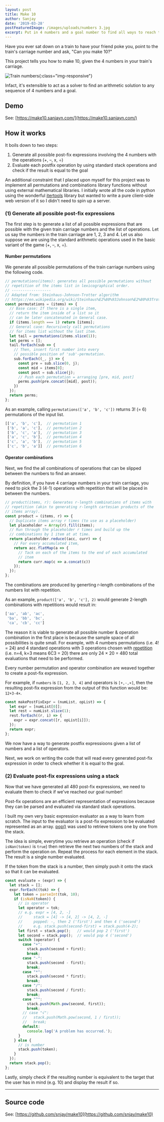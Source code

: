 ```yaml
---
layout: post
title: Make 10
author: Sanjay
date: '2019-03-28'
postFeaturedImage: /images/uploads/numbers 3.jpg
excerpt: Put in 4 numbers and a goal number to find all ways to reach the goal using +, –, × and ÷.
---
```


Have you ever sat down on a train to have your friend poke you, point to the train's carriage number and ask, "Can you make 10?"

This project tells you how to make 10, given the 4 numbers in your train's carriage.

![Train numbers](/assets/numbers.jpg){:class="img-responsive"}

Infact, it's extensible to act as a solver to find an arithmetic solution to any sequence of 4 numbers and a goal.

## Demo

See: [https://make10.sanjayn.com/](https://make10.sanjayn.com/)

## How it works

It boils down to two steps:

1. Generate all possible post-fix expressions involving the 4 numbers with the operations (+, –, x, ÷)
2. Evaluate each postfix operation by using standard stack operations and check if the result is equal to the goal

An additional constraint that I placed upon myself for this project was to implement all permutations and combinations library functions without using external mathematical libraries.  I initially wrote all the code in python using the wonderful [itertools](https://docs.python.org/3/library/itertools.html) library but wanted to write a pure client-side web version of it so I didn't need to spin up a server.

### (1) Generate all possible post-fix expressions

The first step is to generate a list of all possible expressions that are possible with the given train carriage numbers and the list of operations. Let us say the numbers in the train carriage are 1, 2, 3 and 4. Let us also suppose we are using the standard arithmetic operations used in the basic variant of the game  (+, –, x, ÷).

#### Number permutations

We generate all possible permutations of the train carriage numbers using the following code.

```javascript
// permutations(items): generates all possible permutations without
// repetition of the items list in lexicographical order.
// ------------------
// Adapted from: Steinhaus-Johnson-Trotter algorithm
// https://en.wikipedia.org/wiki/Steinhaus%E2%80%93Johnson%E2%80%93Trotter_algorithm
const permutations = (items) => {
  // Base case: If there is a single item,
  // return the item inside of a list so it
  // can be later concatenated in General case.
  if (items.length === 1) return [items];
  // General case: Recursively call permutations
  // for items list without the last item.
  let tail = permutations(items.slice(1));
  let perms = [];
  tail.forEach(sub => {
    // Then, insert first number into every
    // possible position of 'sub'-permutation.
    sub.forEach((_, j) => {
      const pre = sub.slice(0, j);
      const mid = items[0];
      const post = sub.slice(j);
      // Push each permutation = arranging [pre, mid, post]
      perms.push(pre.concat([mid], post));
    })
  });
  return perms;
};
```

As an example, calling `permutations(['a', 'b', 'c'])` returns 3! (= 6) permutations of the input list.

```javascript
[['a', 'b', 'c'],  // permutation 1
 ['b', 'a', 'c'],  // permutation 2
 ['b', 'c', 'a'],  // permutation 3
 ['a', 'c', 'b'],  // permutation 4
 ['c', 'a', 'b'],  // permutation 5
 ['c', 'b', 'a']]  // permutation 6
```

#### Operator combinations

Next, we find the all combinations of operations that can be slipped between the numbers to find an answer.

By definition, if you have 4 carriage numbers in your train carriage, you need to pick the 3 (4-1) operations with repetition that will be placed in between the numbers.

```javascript
// product(items, r): Generates r-length combinations of items with
// repetition (akin to generating r-length cartesian products of the
// items array).
const product = (items, r) => {
  // Duplicate items array r times (to use as a placeholder)
  let placeholder = Array(r).fill(items);
  // Run through the placeholder r times and build up the
  // combinations by 1 item at at time.
  return placeholder.reduce((acc, curr) => {
    // For every accumulated item,
    return acc.flatMap(a => {
      // Tack on each of the items to the end of each accumulated
      // item
      return curr.map(c => a.concat(c))
    });
  });
};
```

The combinations are produced by generting r-length combinations of the numbers list with repetition. 

As an example, `product(['a', 'b', 'c'], 2)` would generate 2-length combinations with repetitions would result in:

```javascript
['aa', 'ab', 'ac',
 'ba', 'bb', 'bc',
 'ca', 'cb', 'cc']
```

The reason it is viable to generate all possible number & operation combination in the first place is because the sample space of all possibilities is quite small. For example, with 4 numbers permutations (i.e. 4! = 24) and 4 standard operations with 3 operations chosen with  [repetition](https://en.wikipedia.org/wiki/Combination#Number_of_combinations_with_repetition) (i.e. n=4, k=3 means 6C3 = 20) there are only 24 × 20 = 480  total evaluations that need to be performed.

Every number permutation and operator combination are weaved together to create a post-fix expression.

For example, if `numbers` is `[1, 2, 3, 4]` and operators is `[+,-,×]`, then the resulting post-fix expression from the output of this function would be: `12+3-4×`.

```javascript
const makePostFixExpr = (numList, opList) => {
  let expr = [numList[0]];
  let rest = numList.slice(1);
  rest.forEach((r, i) => {
    expr = expr.concat([r, opList[i]]);
  });
  return expr;
};
```

We now have a way to generate postfix expressioons given a list of numbers and a list of operators. 

Next, we work on writing the code that will read every generated post-fix expression in order to check whether it is equal to the goal.

### (2) Evaluate post-fix expressions using a stack

Now that we have generated all 480 post-fix expressions, we need to evaluate them to check if we've reached our goal number!

Post-fix operations are an efficient representation of expressions because they can be parsed and evaluated via standard stack operations.

I built my own very basic expression evaluator as a way to learn from scratch. The input to the evaluator is a post-fix expression to be evaluated represented as an array. [pop()](https://developer.mozilla.org/en-US/docs/Web/JavaScript/Reference/Global_Objects/Array/pop) was used to retrieve tokens one by one from the stack.

The idea is simple, everytime you retrieve an operation (check if `isNan(token)` is `true`) then retrieve the next two numbers of the stack and perform the operation on. Repeat the process for each element in the stack. The result is a single number evaluated.

If the token from the stack is a number, then simply push it onto the stack so that it can be evaluated.

```javascript
const evaluate = (expr) => {
  let stack = [];
  expr.forEach((tok) => {
    let token = parseInt(tok, 10);
    if (isNaN(token)) {
      // is operator
      let operator = tok;
      // e.g. expr = [4, 2, -]
      //     stack = [4] -> [4, 2] -> [4, 2, -]
      //     popped: -, then 2 ('first') and then 4 ('second')
      //     e.g. stack.push(second-first) = stack.push(4-2);
      let first = stack.pop();   // would pop 2 ('first')
      let second = stack.pop();  // would pop 4 ('second')
      switch (operator) {
        case "+":
          stack.push(second + first);
          break;
        case "-":
          stack.push(second - first);
          break;
        case "*":
          stack.push(second * first);
          break;
        case "/":
          stack.push(second / first);
          break;
        case "^":
          stack.push(Math.pow(second, first));
          break;
        // case "√":
        //   stack.push(Math.pow(second, 1 / first));
        //   break;
        default:
          console.log('A problem has occurred.');
      }
    } else {
      // is number
      stack.push(token);
    }
  });
  return stack.pop();
};
```

Lastly, simply check if the resulting number is equivalent to the target that the user has in mind (e.g. 10) and display the result if so.

---

## Source code

See: [https://github.com/snjay/make10](https://github.com/snjay/make10)
